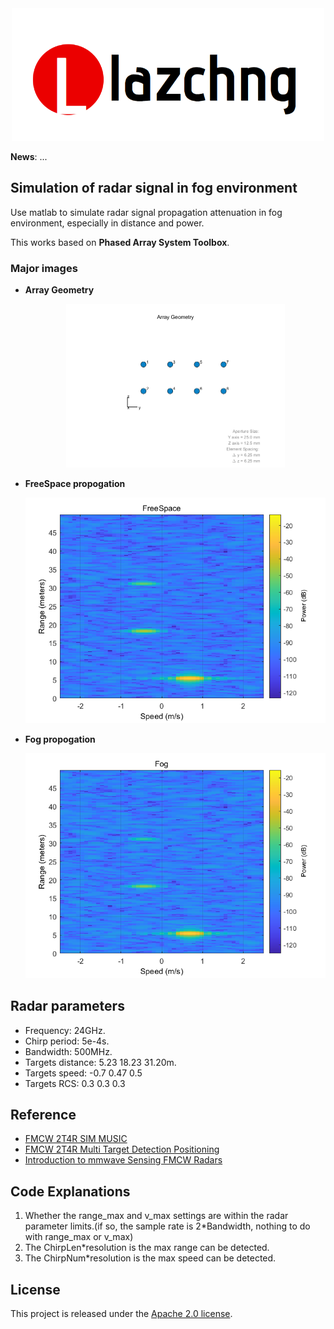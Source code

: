 <div align="center"><img src="img/lazchng.png" width="500"/></div>

**News**: ...

## Simulation of radar signal in fog environment

Use matlab to simulate radar signal propagation attenuation in fog environment, especially in distance and power.

This works based on **Phased Array System Toolbox**.

### Major images

- **Array Geometry**

  <div align="center"><img src="img/Array.png" width="350"/></div>
  
- **FreeSpace propogation**

  <div align="center"><img src="img/freespace.png" width="600"/></div>
  
- **Fog propogation**

  <div align="center"><img src="img/fog2.png" width="600"/></div>


## Radar parameters

- Frequency: 24GHz.
- Chirp period: 5e-4s.
- Bandwidth: 500MHz.
- Targets distance: 5.23 18.23 31.20m.
- Targets speed: -0.7 0.47 0.5
- Targets RCS: 0.3 0.3 0.3

## Reference

- [FMCW 2T4R SIM MUSIC](https://github.com/liynjy/FMCW-2T4R-SIM-MUSIC)
- [FMCW 2T4R Multi Target Detection Positioning](https://github.com/liynjy/FMCW_2T4R_Multi_Target_Detection_Positioning)
- [Introduction to mmwave Sensing FMCW Radars](pdf/Introduction-to-mmwave-Sensing-FMCW-Radars.pdf)

## Code Explanations

1. Whether the range_max and v_max settings are within the radar parameter limits.(if so, the sample rate is 2*Bandwidth, nothing to do with range_max or v_max)
2. The ChirpLen*resolution is the max range can be detected.
3. The ChirpNum*resolution is the max speed can be detected.

## License

This project is released under the [Apache 2.0 license](LICENSE).
